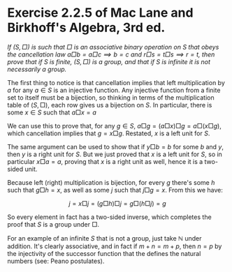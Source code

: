 # Exercise 2.2.5 of Mac Lane and Birkhoff's Algebra, 3rd ed.

*If $(S, \Box)$ is such that $\Box$ is an associative binary operation on $S$ that obeys the cancellation law $a \Box b = a \Box c \implies b = c$ and $r \Box s = t \Box s \implies r = t$, then prove that if $S$ is finite, $(S, \Box)$ is a group, and that if $S$ is infinite it is not necessarily a group.*

The first thing to notice is that cancellation implies that left multiplication by $a$ for any $a \in S$ is an injective function. Any injective function from a finite set to itself must be a bijection, so thinking in terms of the multiplication table of $(S, \Box)$, each row gives us a bijection on $S$. In particular, there is some $x \in S$ such that $a \Box x = a$

We can use this to prove that, for any $g \in S$, $a \Box g = (a \Box x) \Box g = a \Box (x \Box g)$, which cancellation implies that $g = x \Box g$. Restated, $x$ is a left unit for $S$.

The same argument can be used to show that if $y \Box b = b$ for some $b$ and $y$, then $y$ is a right unit for $S$. But we just proved that $x$ is a left unit for $S$, so in particular $x \Box a = a$, proving that $x$ is a right unit as well, hence it is a two-sided unit.

Because left (right) multiplication is bijection, for every $g$ there's some $h$ such that $g \Box h = x$, as well as some $j$ such that $j \Box g = x$. From this we have:

$$j = x \Box j = (g \Box h) \Box j = g \Box (h \Box j) = g$$

So every element in fact has a two-sided inverse, which completes the proof that $S$ is a group under $\Box$.

For an example of an infinite $S$ that is not a group, just take $\mathbb{N}$ under addition. It's clearly associative, and in fact if $m + n = m + p$, then $n = p$ by the injectivity of the successor function that the defines the natural numbers (see: Peano postulates).
